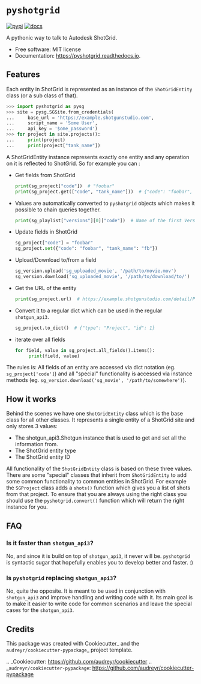 # `pyshotgrid`
[![pypi](https://img.shields.io/pypi/v/pyshotgrid.svg)](https://pypi.python.org/pypi/pyshotgrid)
[![docs](https://readthedocs.org/projects/pyshotgrid/badge/?version=latest)](https://pyshotgrid.readthedocs.io/en/latest/?version=latest)

A pythonic way to talk to Autodesk ShotGrid.

* Free software: MIT license
* Documentation: https://pyshotgrid.readthedocs.io.

## Features

Each entity in ShotGrid is represented as an instance of the `ShotGridEntity` class (or a sub class of that).

```python
>>> import pyshotgrid as pysg
>>> site = pysg.SGSite.from_credentials(
...     base_url = 'https://example.shotgunstudio.com',
...     script_name = 'Some User',
...     api_key = '$ome_password')
>>> for project in site.projects():
...     print(project)
...     print(project["tank_name"])
```

A ShotGridEntity instance represents exactly one entity and any operation on it is reflected to ShotGrid.
So for example you can :

* Get fields from ShotGrid
  ```python
  print(sg_project["code"])  # "foobar"
  print(sg_project.get(["code", "tank_name"]))  # {"code": "foobar", "tank_name": "fb"}
  ```
* Values are automatically converted to `pyshotgrid` objects which makes it
  possible to chain queries together.
  ```python
  print(sg_playlist["versions"][0]["code"])  # Name of the first Version in the Playlist.
  ```
* Update fields in ShotGrid
  ```python
  sg_project["code"] = "foobar"
  sg_project.set({"code": "foobar", "tank_name": "fb"})
  ```
* Upload/Download to/from a field
  ```python
  sg_version.upload('sg_uploaded_movie', '/path/to/movie.mov')
  sg_version.download('sg_uploaded_movie', '/path/to/download/to/')
  ```
* Get the URL of the entity
  ```python
  print(sg_project.url)  # https://example.shotgunstudio.com/detail/Project/1
  ```
* Convert it to a regular dict which can be used in the regular `shotgun_api3`.
  ```python
  sg_project.to_dict()  # {"type": "Project", "id": 1}
  ```
* iterate over all fields
  ```python
  for field, value in sg_project.all_fields().items():
       print(field, value)
  ```
The rules is: All fields of an entity are accessed via dict notation (eg. `sg_project['code']`)
              and all "special" functionality is accessed via instance methods (eg. `sg_version.download('sg_movie', '/path/to/somewhere')`).

## How it works

Behind the scenes we have one `ShotGridEntity` class which is the base class for all
other classes. It represents a single entity of a ShotGrid site and only
stores 3 values:
 - The shotgun_api3.Shotgun instance that is used to get and set all the information from.
 - The ShotGrid entity type
 - The ShotGrid entity ID

All functionality of the `ShotGridEntity` class is based on these three values.
There are some "special" classes that inherit from `ShotGridEntity` to add some
common functionality to common entities in ShotGrid. For example the `SGProject`
class adds a `shots()` function which gives you a list of shots from that project.
To ensure that you are always using the right class you should use the `pyshotgrid.convert()`
function which will return the right instance for you.

## FAQ

### Is it faster than `shotgun_api3`?
No, and since it is build on top of `shotgun_api3`, it never will be.
`pyshotgrid` is syntactic sugar that hopefully enables you to develop better and faster. :)

### Is `pyshotgrid` replacing `shotgun_api3`?
No, quite the opposite. It is meant to be used in conjunction with `shotgun_api3` and
improve handling and writing code with it. Its main goal is to make it easier to write
code for common scenarios and leave the special cases for the `shotgun_api3`.

## Credits

This package was created with Cookiecutter_ and the `audreyr/cookiecutter-pypackage`_ project template.

.. _Cookiecutter: https://github.com/audreyr/cookiecutter
.. _`audreyr/cookiecutter-pypackage`: https://github.com/audreyr/cookiecutter-pypackage
